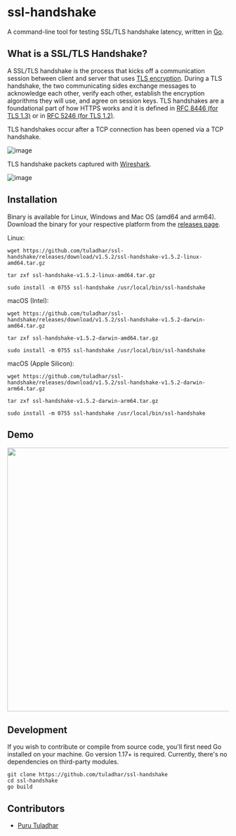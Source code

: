 # ssl-handshake
A command-line tool for testing SSL/TLS handshake latency, written in [Go](https://go.dev/).

## What is a SSL/TLS Handshake?
A SSL/TLS handshake is the process that kicks off a communication session between client and server that uses [TLS encryption](https://en.wikipedia.org/wiki/Transport_Layer_Security). During a TLS handshake, the two communicating sides exchange messages to acknowledge each other, verify each other, establish the encryption algorithms they will use, and agree on session keys. TLS handshakes are a foundational part of how HTTPS works and it is defined in [RFC 8446 (for TLS 1.3)](https://tools.ietf.org/html/rfc8446) or in [RFC 5246 (for TLS 1.2)](https://datatracker.ietf.org/doc/html/rfc5246).

TLS handshakes occur after a TCP connection has been opened via a TCP handshake. 

![image](https://user-images.githubusercontent.com/5674762/147403485-68881b78-7aa5-4459-8c73-4f9cebf98178.png)

TLS handshake packets captured with [Wireshark](https://www.wireshark.org/).

![image](https://user-images.githubusercontent.com/5674762/147404043-7e6d983a-e9c5-4477-a8e2-3e054d4f861d.png)

## Installation
Binary is available for Linux, Windows and Mac OS (amd64 and arm64). Download the binary for your respective platform from the [releases page](https://github.com/tuladhar/ssl-handshake/releases).

Linux:
```
wget https://github.com/tuladhar/ssl-handshake/releases/download/v1.5.2/ssl-handshake-v1.5.2-linux-amd64.tar.gz
```
```
tar zxf ssl-handshake-v1.5.2-linux-amd64.tar.gz
```
```
sudo install -m 0755 ssl-handshake /usr/local/bin/ssl-handshake
```

macOS (Intel):
```
wget https://github.com/tuladhar/ssl-handshake/releases/download/v1.5.2/ssl-handshake-v1.5.2-darwin-amd64.tar.gz
```
```
tar zxf ssl-handshake-v1.5.2-darwin-amd64.tar.gz
```
```
sudo install -m 0755 ssl-handshake /usr/local/bin/ssl-handshake
```

macOS (Apple Silicon):
```
wget https://github.com/tuladhar/ssl-handshake/releases/download/v1.5.2/ssl-handshake-v1.5.2-darwin-arm64.tar.gz
```
```
tar zxf ssl-handshake-v1.5.2-darwin-arm64.tar.gz
```
```
sudo install -m 0755 ssl-handshake /usr/local/bin/ssl-handshake
```

## Demo
<p align="center">
  <img width="600" src="https://github.com/tuladhar/ssl-handshake/blob/main/demo/ssl-handshake.svg">
</p>

## Development

If you wish to contribute or compile from source code, you'll first need Go installed on your machine. Go version 1.17+ is required. Currently, there's no dependencies on third-party modules. 

```
git clone https://github.com/tuladhar/ssl-handshake
cd ssl-handshake 
go build
```

## Contributors
- [Puru Tuladhar](https://tuladhar.github.io)
